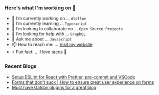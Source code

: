 ### Here's what I'm working on 👋

- 🔭 I’m currently working on ... `Atollon`
- 🌱 I’m currently learning ... `Typescript`
- 👯 I’m looking to collaborate on ... `Open Source Projects`
- 🤔 I’m looking for help with ... `GraphQL`
- 💬 Ask me about ... `JavaScript`
- 📫 How to reach me: ... [Visit my website](https://nirnejak.com)
- ⚡ Fun fact: ... I love tacos 🌮

### Recent Blogs

- [Setup ESLint for React with Prettier, pre-commit and VSCode](https://www.inkoop.io/blog/setup-eslint-for-react-with-prettier-pre-commit-and-vscode/)
- [Forms that don't suck | How to ensure great user experience on forms](https://www.inkoop.io/blog/how-to-ensure-great-user-experience-on-forms/)
- [Must have Gatsby plugins for a great blog](https://www.inkoop.io/blog/must-have-gatsby-plugins-for-a-great-blog/)
